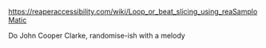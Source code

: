 https://reaperaccessibility.com/wiki/Loop_or_beat_slicing_using_reaSamploMatic

Do John Cooper Clarke, randomise-ish with a melody